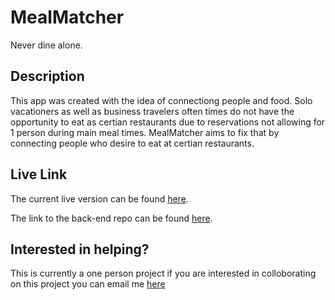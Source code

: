 # MealMatcher

Never dine alone.

## Description
This app was created with the idea of connectiong people and food. Solo vacationers as well as business travelers often times do not have the opportunity to eat as certian restaurants due to reservations not allowing for 1 person during main meal times. MealMatcher aims to fix that by connecting people who desire to eat at certian restaurants.

## Live Link

The current live version can be found <a href="https://upbeat-beaver-2e0698.netlify.com/">here</a>.

The link to the back-end repo can be found <a href="">here</a>.


## Interested in helping?
This is currently a one person project if you are interested in colloborating on this project you can email me <a href="mailto:anthonymengel1232@gmail.com?Subject=I%20am%20interested%20in%20helping%20with%20Meal%20Matcher" target="_top">here</a>

